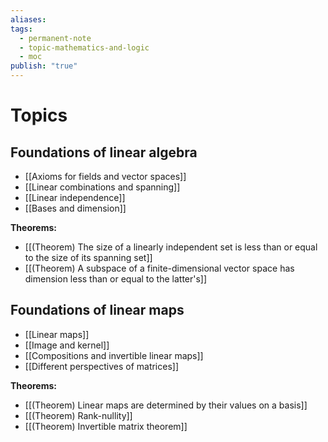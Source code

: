 ```yaml
---
aliases: 
tags:
  - permanent-note
  - topic-mathematics-and-logic
  - moc
publish: "true"
---
```

# Topics

## Foundations of linear algebra

- [[Axioms for fields and vector spaces]]
- [[Linear combinations and spanning]]
- [[Linear independence]]
- [[Bases and dimension]]

**Theorems:**
- [[(Theorem) The size of a linearly independent set is less than or equal to the size of its spanning set]]
- [[(Theorem) A subspace of a finite-dimensional vector space has dimension less than or equal to the latter's]]

## Foundations of linear maps

- [[Linear maps]]
- [[Image and kernel]]
- [[Compositions and invertible linear maps]]
- [[Different perspectives of matrices]]

**Theorems:**
- [[(Theorem) Linear maps are determined by their values on a basis]]
- [[(Theorem) Rank-nullity]]
- [[(Theorem) Invertible matrix theorem]]